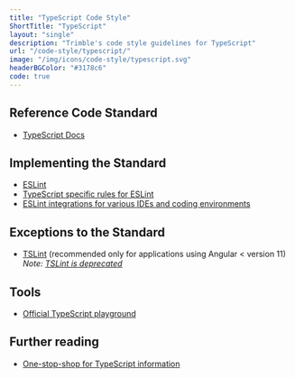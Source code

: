 ```yaml
---
title: "TypeScript Code Style"
ShortTitle: "TypeScript"
layout: "single"
description: "Trimble's code style guidelines for TypeScript"
url: "/code-style/typescript/"
image: "/img/icons/code-style/typescript.svg"
headerBGColor: "#3178c6"
code: true
---
```


## Reference Code Standard

- [TypeScript Docs](https://www.typescriptlang.org/docs/)

## Implementing the Standard

- [ESLint](https://eslint.org/)
- [TypeScript specific rules for ESLint](https://github.com/typescript-eslint/typescript-eslint)
- [ESLint integrations for various IDEs and coding environments](https://eslint.org/docs/user-guide/integrations)

## Exceptions to the Standard

- [TSLint](https://palantir.github.io/tslint/) (recommended only for applications using Angular &lt; version 11)<br>
  _Note: [TSLint is deprecated](https://www.infoq.com/news/2019/02/tslint-deprecated-eslint/)_

## Tools

- [Official TypeScript playground](https://www.typescriptlang.org/play/index.html)

## Further reading

- [One-stop-shop for TypeScript information](https://github.com/dzharii/awesome-typescript)
